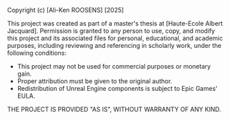 Copyright (c) [Ali-Ken ROOSENS] [2025]

This project was created as part of a master's thesis at [Haute-Ecole Albert Jacquard].
Permission is granted to any person to use, copy, and modify this project and its
associated files for personal, educational, and academic purposes, including
reviewing and referencing in scholarly work, under the following conditions:

- This project may not be used for commercial purposes or monetary gain.
- Proper attribution must be given to the original author.
- Redistribution of Unreal Engine components is subject to Epic Games' EULA.

THE PROJECT IS PROVIDED "AS IS", WITHOUT WARRANTY OF ANY KIND.
